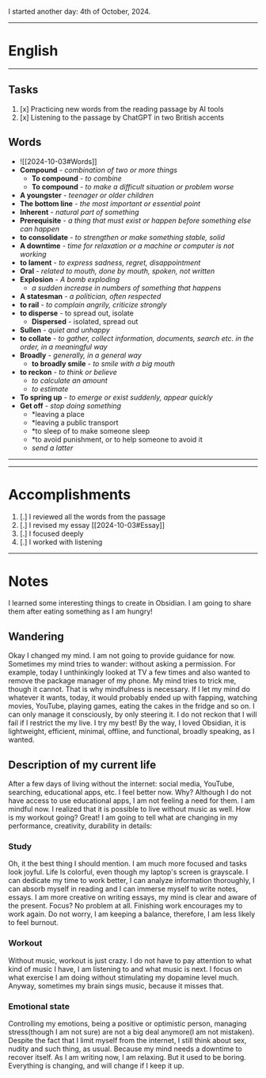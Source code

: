 I started another day: 4th of October, 2024. 
___
# English
---
## Tasks
1. [x] Practicing new words from the reading passage by AI tools
2. [x] Listening to the passage by ChatGPT in two British accents

## Words
 - ![[2024-10-03#Words]] 
 - **Compound** - *combination of two or more things*
	 - **To compound** -  *to combine*
	 - **To compound** -  *to make a difficult situation or problem worse*
- **A youngster** - *teenager or older children*
- **The bottom line** - *the most important or essential point*
- **Inherent** - *natural part of something*
- **Prerequisite** - *a thing that must exist or happen before something else can happen*
- **to consolidate** - *to strengthen or make something stable, solid*
- **A downtime** - *time for relaxation or a machine or computer is not working*
- **to lament** - *to express sadness, regret, disappointment*
- **Oral** - *related to mouth, done by mouth, spoken, not written*
- **Explosion** - *A bomb exploding*
	- *a sudden increase in numbers of something that happens*
- **A statesman** - *a politician, often respected*
- **to rail** - *to complain angrily, criticize strongly*
- **to disperse** - to spread out, isolate
	- **Dispersed** - isolated, spread out
- **Sullen** - *quiet and unhappy*
- **to collate** - *to gather, collect information, documents, search etc. in the order, in a meaningful way*
- **Broadly** - *generally, in a general way*
	- **to broadly smile** - *to smile with a big mouth*
- **to reckon** - *to think or believe*
	- *to calculate an amount*
	- *to estimate*
- **To spring up** - *to emerge or exist suddenly, appear quickly*
- **Get off** - *stop doing something*
	- *leaving a place
	- *leaving a public transport
	- *to sleep of to make someone sleep
	- *to avoid punishment, or to help someone to avoid it
	- *send a latter*
---
---
# Accomplishments
1. [.] I reviewed all the words from the passage
2. [.] I revised my essay [[2024-10-03#Essay]]
3. [.] I focused deeply
4. [.] I worked with listening 
___
# Notes
I learned some interesting things to create in Obsidian. I am going to share them after eating something as I am hungry!
## Wandering
Okay I changed my mind. I am not going to provide guidance for now. Sometimes my mind tries to wander: without asking a permission. For example, today I unthinkingly looked at TV a few times and also wanted to remove the package manager of my phone. My mind tries to trick me, though it cannot. That is why mindfulness is necessary. If I let my mind do whatever it wants, today, it would probably ended up with fapping, watching movies, YouTube, playing games, eating the cakes in the fridge and so on. I can only manage it consciously, by only steering it. I do not reckon that I will fail if I restrict the my live. I try my best! By the way, I loved Obsidian, it is lightweight, efficient, minimal, offline, and functional, broadly speaking, as I wanted.   
## Description of my current life
After a few days of living without the internet: social media, YouTube, searching, educational apps, etc. I feel better now. Why? Although I do not have access to use educational apps, I am not feeling a need for them. I am mindful now. I realized that it is possible to live without music as well. How is my workout going? Great! I am going to tell what are changing in my performance, creativity, durability in details:
### Study
Oh, it the best thing I should mention. I am much more focused and tasks look joyful. Life Is colorful, even though my laptop's screen is grayscale. I can dedicate my time to work better, I can analyze information thoroughly, I can absorb myself in reading and I can immerse myself to write notes, essays. I am more creative on writing essays, my mind is clear and aware of the present. Focus? No problem at all. Finishing work encourages my to work again. Do not worry, I am keeping a balance, therefore, I am less likely to feel burnout.
### Workout
Without music, workout is just crazy. I do not have to pay attention to what kind of music I have, I am listening to and what music is next. I focus on what exercise I am doing without stimulating my dopamine level much. Anyway, sometimes my brain sings music, because it misses that.
### Emotional state
Controlling my emotions, being a positive or optimistic person, managing stress(though I am not sure) are not a big deal anymore(I am not mistaken). Despite the fact that I limit myself from the internet, I still think about sex, nudity and such thing, as usual. Because my mind needs a downtime to recover itself. As I am writing now, I am relaxing. But it used to be boring. Everything is changing, and will change if I keep it up.
